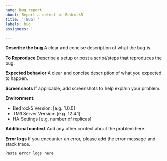 ```yaml
---
name: Bug report
about: Report a defect in Bedrock5
title: '[BUG] '
labels: bug
assignees: ''

---
```


**Describe the bug**
A clear and concise description of what the bug is.

**To Reproduce**
Describe a setup or post a script/steps that reproduces the bug.

**Expected behavior**
A clear and concise description of what you expected to happen.

**Screenshots**
If applicable, add screenshots to help explain your problem.

**Environment:**
- Bedrock5 Version: [e.g. 1.0.0]
- TM1 Server Version: [e.g. 12.4.1]
- HA Settings [e.g. number of replicas]

**Additional context**
Add any other context about the problem here.

**Error logs**
If you encounter an error, please add the error message and stack trace.
```
Paste error logs here
```